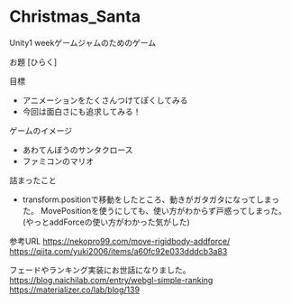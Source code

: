 # Christmas_Santa

Unity1 weekゲームジャムのためのゲーム

お題 [ひらく]

目標
 - アニメーションをたくさんつけてぽくしてみる 
 - 今回は面白さにも追求してみる！

ゲームのイメージ
 - あわてんぼうのサンタクロース
 - ファミコンのマリオ


 詰まったこと
 - transform.positionで移動をしたところ、動きがガタガタになってしまった。
    MovePositionを使うにしても、使い方がわからず戸惑ってしまった。(やっとaddForceの使い方がわかった気がした)


参考URL
https://nekopro99.com/move-rigidbody-addforce/
https://qiita.com/yuki2006/items/a60fc92e033dddcb3a83

フェードやランキング実装にお世話になりました。
https://blog.naichilab.com/entry/webgl-simple-ranking
https://materializer.co/lab/blog/139